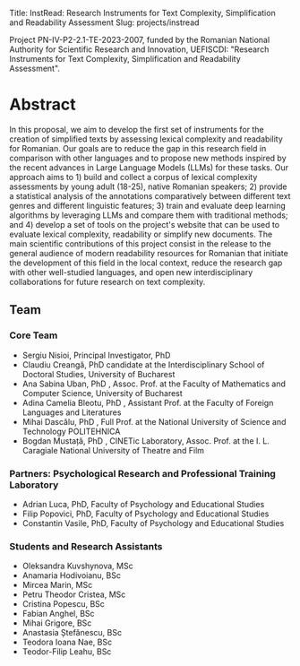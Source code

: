 Title: InstRead: Research Instruments for Text Complexity, Simplification and Readability Assessment 
Slug: projects/instread

Project PN-IV-P2-2.1-TE-2023-2007, funded by the Romanian National Authority for Scientific Research and Innovation, UEFISCDI: "Research Instruments for Text Complexity, Simplification and Readability Assessment".

# Abstract

In this proposal, we aim to develop the first set of instruments for the creation of simplified texts by assessing lexical complexity and readability for Romanian. Our goals are to reduce the gap in this research field in comparison with other languages and to propose new methods inspired by the recent advances in Large Language Models (LLMs) for these tasks.
Our approach aims to 1) build and collect a corpus of lexical complexity assessments by young adult (18-25), native Romanian speakers; 2) provide a statistical analysis of the annotations comparatively between different text genres and different linguistic features; 3) train and evaluate deep learning algorithms by leveraging LLMs and compare them with traditional methods; and 4) develop a set of tools on the project's website that can be used to evaluate lexical complexity, readability or simplify new documents. The main scientific contributions of this project consist in the release to the general audience of modern readability resources for Romanian that initiate the development of this field in the local context, reduce the research gap with other well-studied languages, and open new interdisciplinary collaborations for future research on text complexity. 

## Team
### Core Team

- Sergiu Nisioi, Principal Investigator, PhD
- Claudiu Creangă, PhD candidate at the Interdisciplinary School of Doctoral Studies, University of Bucharest 
- Ana Sabina Uban, PhD , Assoc. Prof. at the Faculty of Mathematics and Computer Science, University of Bucharest 
- Adina Camelia Bleotu, PhD , Assistant Prof. at the Faculty of Foreign Languages and Literatures
- Mihai Dascălu, PhD , Full Prof. at the National University of Science and Technology POLITEHNICA 
- Bogdan Mustață, PhD , CINETic Laboratory, Assoc. Prof. at the I. L. Caragiale National University of Theatre and Film 

### Partners: Psychological Research and Professional Training Laboratory
- Adrian Luca, PhD, Faculty of Psychology and Educational Studies 
- Filip Popovici, PhD, Faculty of Psychology and Educational Studies 
- Constantin Vasile, PhD, Faculty of Psychology and Educational Studies

### Students and Research Assistants
- Oleksandra Kuvshynova, MSc
- Anamaria Hodivoianu, BSc
- Mircea Marin, MSc
- Petru Theodor Cristea, MSc
- Cristina Popescu, BSc
- Fabian Anghel, BSc
- Mihai Grigore, BSc
- Anastasia Ștefănescu, BSc
- Teodora Ioana Nae, BSc
- Teodor-Filip Leahu, BSc
